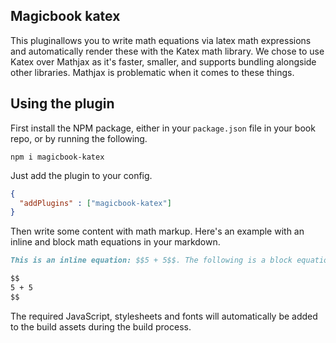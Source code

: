 ## Magicbook katex

This pluginallows you to write math equations via latex math expressions and automatically render these with the Katex math library. We chose to use Katex over Mathjax as it's faster, smaller, and supports bundling alongside other libraries. Mathjax is problematic when it comes to these things.

## Using the plugin

First install the NPM package, either in your `package.json` file in your book repo, or by running the following.

```
npm i magicbook-katex
```

Just add the plugin to your config.

```json
{
  "addPlugins" : ["magicbook-katex"]
}
```

Then write some content with math markup. Here's an example with an inline and block math equations in your markdown.

```md
This is an inline equation: $$5 + 5$$. The following is a block equation:

$$
5 + 5
$$
```

The required JavaScript, stylesheets and fonts will automatically be added to the build assets during the build process.
